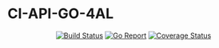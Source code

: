 <p align="center">
    <h1>CI-API-GO-4AL</h1>
</p>
<p align="center">
    <a href="https://github.com/ESGI-SCHOOL-4AL/ci-api-go-4al/actions"><img src="https://github.com/ESGI-SCHOOL-4AL/ci-api-go-4al/workflows/test/badge.svg" alt="Build Status"/></a>
    <a href="https://goreportcard.com/report/github.com/ESGI-SCHOOL-4AL/ci-api-go-4al"><img src="https://goreportcard.com/badge/github.com/ESGI-SCHOOL-4AL/ci-api-go-4al" alt="Go Report"/></a>
    <a href="https://coveralls.io/github/ESGI-SCHOOL-4AL/ci-api-go-4al?branch=master"><img src="https://coveralls.io/repos/github/ESGI-SCHOOL-4AL/ci-api-go-4al/badge.svg?branch=master" alt="Coverage Status"/></a>
</p>